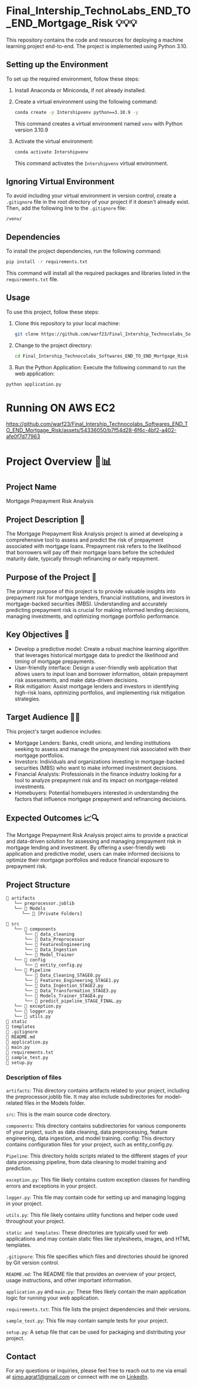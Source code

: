 ﻿# Final_Intership_TechnoLabs_END_TO_END_Mortgage_Risk 💡💡💡 



This repository contains the code and resources for deploying a machine learning project end-to-end. The project is implemented using Python 3.10.

##   Setting up the Environment

To set up the required environment, follow these steps:

1. Install Anaconda or Miniconda, if not already installed.

2. Create a virtual environment using the following command:

   ```bash
   conda create -p Intershipvenv python==3.10.9 -y
   ```

   This command creates a virtual environment named `venv` with Python version 3.10.9

3. Activate the virtual environment:

   ```bash
   conda activate Intershipvenv
   ```

   This command activates the `Intershipvenv` virtual environment.



   
## Ignoring Virtual Environment

To avoid including your virtual environment in version control, create a `.gitignore` file in the root directory of your project if it doesn't already exist. Then, add the following line to the `.gitignore` file:

```plaintext
/venv/
```

## Dependencies

To install the project dependencies, run the following command:

```bash
pip install -r requirements.txt
```

This command will install all the required packages and libraries listed in the `requirements.txt` file.

## Usage

To use this project, follow these steps:

1. Clone this repository to your local machine:

   ```bash
   git clone https://github.com/warf23/Final_Intership_Technocolabs_Softwares_END_TO_END_Mortgage_Risk.git
   ```
   
2. Change to the project directory:

   ```bash
   cd Final_Intership_Technocolabs_Softwares_END_TO_END_Mortgage_Risk
   ```
3.  Run the Python Application: Execute the following command to run the web application:
   ```bash
   python application.py
   ```

# Running ON AWS EC2  
https://github.com/warf23/Final_Intership_Technocolabs_Softwares_END_TO_END_Mortgage_Risk/assets/54336050/b7f54d28-6f6c-4bf2-a402-afe0f7d77963
# Project Overview 🏡📊









## Project Name
Mortgage Prepayment Risk Analysis

## Project Description 📝
The Mortgage Prepayment Risk Analysis project is aimed at developing a comprehensive tool to assess and predict the risk of prepayment associated with mortgage loans. Prepayment risk refers to the likelihood that borrowers will pay off their mortgage loans before the scheduled maturity date, typically through refinancing or early repayment.

## Purpose of the Project 🎯
The primary purpose of this project is to provide valuable insights into prepayment risk for mortgage lenders, financial institutions, and investors in mortgage-backed securities (MBS). Understanding and accurately predicting prepayment risk is crucial for making informed lending decisions, managing investments, and optimizing mortgage portfolio performance.

## Key Objectives 🌟
- Develop a predictive model: Create a robust machine learning algorithm that leverages historical mortgage data to predict the likelihood and timing of mortgage prepayments.
- User-friendly interface: Design a user-friendly web application that allows users to input loan and borrower information, obtain prepayment risk assessments, and make data-driven decisions.
- Risk mitigation: Assist mortgage lenders and investors in identifying high-risk loans, optimizing portfolios, and implementing risk mitigation strategies.

## Target Audience 🎯👥
This project's target audience includes:
- Mortgage Lenders: Banks, credit unions, and lending institutions seeking to assess and manage the prepayment risk associated with their mortgage portfolios.
- Investors: Individuals and organizations investing in mortgage-backed securities (MBS) who want to make informed investment decisions.
- Financial Analysts: Professionals in the finance industry looking for a tool to analyze prepayment risk and its impact on mortgage-related investments.
- Homebuyers: Potential homebuyers interested in understanding the factors that influence mortgage prepayment and refinancing decisions.

## Expected Outcomes 📈🔍
The Mortgage Prepayment Risk Analysis project aims to provide a practical and data-driven solution for assessing and managing prepayment risk in mortgage lending and investment. By offering a user-friendly web application and predictive model, users can make informed decisions to optimize their mortgage portfolios and reduce financial exposure to prepayment risk.

## Project Structure 
```
📁 artifacts
   └── preprocessor.joblib
   └── 📁 Models
      └── 📁 [Private Folders]

📁 src
   └── 📁 components
       └── 📁 data_cleaning
       └── 📁 Data_Preprocessor
       └── 📁 FeaturesEngineering
       └── 📁 Data_Ingestion
       └── 📁 Model_Trainer
   └── 📁 config
       └── 📄 entity_config.py
   └── 📁 Pipeline
       └── 📄 Data_Cleaning_STAGE0.py
       └── 📄 Features_Engineering_STAGE1.py
       └── 📄 Data_Ingestion_STAGE2.py
       └── 📄 Data_Transformation_STAGE3.py
       └── 📄 Models_Trainer_STAGE4.py
       └── 📄 predict_pipeline_STAGE_FINAL.py
   └── 📁 exception.py
   └── 📁 logger.py
   └── 📁 utils.py
📁 static
📁 templates
📄 .gitignore
📄 README.md
📄 application.py
📄 main.py
📄 requirements.txt
📄 sample_test.py
📄 setup.py
```
### Description of files 

`artifacts`: This directory contains artifacts related to your project, including the preprocessor.joblib file. It may also include subdirectories for model-related files in the Models folder.

`src`: This is the main source code directory.

`components`: This directory contains subdirectories for various components of your project, such as data cleaning, data preprocessing, feature engineering, data ingestion, and model training.
config: This directory contains configuration files for your project, such as entity_config.py.

`Pipeline`: This directory holds scripts related to the different stages of your data processing pipeline, from data cleaning to model training and prediction.

`exception.py`: This file likely contains custom exception classes for handling errors and exceptions in your project.

`logger.py`: This file may contain code for setting up and managing logging in your project.

`utils.py`: This file likely contains utility functions and helper code used throughout your project.

`static and templates`: These directories are typically used for web applications and may contain static files like stylesheets, images, and HTML templates.

`.gitignore`: This file specifies which files and directories should be ignored by Git version control.

`README.md`: The README file that provides an overview of your project, usage instructions, and other important information.

`application.py` and `main.py`: These files likely contain the main application logic for running your web application.

`requirements.txt`: This file lists the project dependencies and their versions.

`sample_test.py`: This file may contain sample tests for your project.

`setup.py`: A setup file that can be used for packaging and distributing your project.




## Contact

For any questions or inquiries, please feel free to reach out to me via email at [simo.agrat1@gmail.com](mailto:simo.agrat1@gmail.com) 
or connect with me on [LinkedIn](https://www.linkedin.com/in/mohammed-agrat/).
